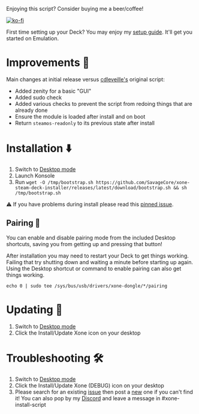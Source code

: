 Enjoying this script? Consider buying me a beer/coffee!

[![ko-fi](https://ko-fi.com/img/githubbutton_sm.svg)](https://ko-fi.com/E1E6P7VIQ)

First time setting up your Deck? You may enjoy my [setup guide](https://gist.github.com/SavageCore/eeb8b6ba032c0865e5c2a9eb8e073ab5). It'll get you started on Emulation.

# Improvements 💪

Main changes at initial release versus [cdleveille's](https://gist.github.com/cdleveille/e84c235c6e8c17042d35a7c0d92cdc96) original script:
- Added zenity for a basic "GUI"
- Added sudo check
- Added various checks to prevent the script from redoing things that are already done
- Ensure the module is loaded after install and on boot
- Return `steamos-readonly` to its previous state after install

# Installation ⬇️

1. Switch to [Desktop mode](https://help.steampowered.com/en/faqs/view/671A-4453-E8D2-323C)
2. Launch Konsole
3. Run `wget -O /tmp/bootstrap.sh https://github.com/SavageCore/xone-steam-deck-installer/releases/latest/download/bootstrap.sh && sh /tmp/bootstrap.sh`

⚠️ If you have problems during install please read this [pinned issue](https://github.com/SavageCore/xone-steam-deck-installer/issues/1).

## Pairing 👫

You can enable and disable pairing mode from the included Desktop shortcuts, saving you from getting up and pressing that button!

After installation you may need to restart your Deck to get things working. Failing that try shutting down and waiting a minute before starting up again. Using the Desktop shortcut or command to enable pairing can also get things working.

`echo 0 | sudo tee /sys/bus/usb/drivers/xone-dongle/*/pairing`

# Updating 🔄

1. Switch to [Desktop mode](https://help.steampowered.com/en/faqs/view/671A-4453-E8D2-323C)
2. Click the Install/Update Xone icon on your desktop

# Troubleshooting 🛠️

1. Switch to [Desktop mode](https://help.steampowered.com/en/faqs/view/671A-4453-E8D2-323C)
2. Click the Install/Update Xone (DEBUG) icon on your desktop
3. Please search for an existing [issue](https://github.com/SavageCore/xone-steam-deck-installer/issues) then post a [new](https://github.com/SavageCore/xone-steam-deck-installer/issues/new) one if you can't find it! You can also pop by my [Discord](https://discord.gg/MxMFhsKrZd) and leave a message in #xone-install-script
